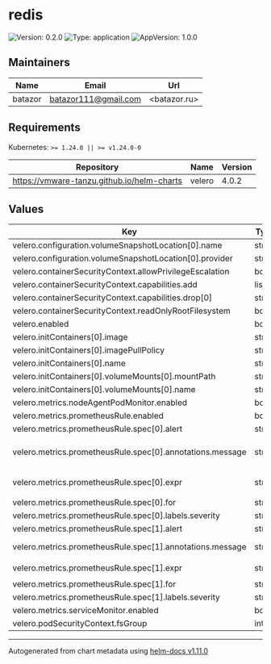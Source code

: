# redis

![Version: 0.2.0](https://img.shields.io/badge/Version-0.2.0-informational?style=flat-square) ![Type: application](https://img.shields.io/badge/Type-application-informational?style=flat-square) ![AppVersion: 1.0.0](https://img.shields.io/badge/AppVersion-1.0.0-informational?style=flat-square)

## Maintainers

| Name | Email | Url |
| ---- | ------ | --- |
| batazor | <batazor111@gmail.com> | <batazor.ru> |

## Requirements

Kubernetes: `>= 1.24.0 || >= v1.24.0-0`

| Repository | Name | Version |
|------------|------|---------|
| https://vmware-tanzu.github.io/helm-charts | velero | 4.0.2 |

## Values

| Key | Type | Default | Description |
|-----|------|---------|-------------|
| velero.configuration.volumeSnapshotLocation[0].name | string | `"default"` |  |
| velero.configuration.volumeSnapshotLocation[0].provider | string | `"aws"` |  |
| velero.containerSecurityContext.allowPrivilegeEscalation | bool | `false` |  |
| velero.containerSecurityContext.capabilities.add | list | `[]` |  |
| velero.containerSecurityContext.capabilities.drop[0] | string | `"ALL"` |  |
| velero.containerSecurityContext.readOnlyRootFilesystem | bool | `true` |  |
| velero.enabled | bool | `true` |  |
| velero.initContainers[0].image | string | `"velero/velero-plugin-for-csi:v0.5.0"` |  |
| velero.initContainers[0].imagePullPolicy | string | `"IfNotPresent"` |  |
| velero.initContainers[0].name | string | `"velero-plugin-for-csi"` |  |
| velero.initContainers[0].volumeMounts[0].mountPath | string | `"/target"` |  |
| velero.initContainers[0].volumeMounts[0].name | string | `"plugins"` |  |
| velero.metrics.nodeAgentPodMonitor.enabled | bool | `true` |  |
| velero.metrics.prometheusRule.enabled | bool | `true` |  |
| velero.metrics.prometheusRule.spec[0].alert | string | `"VeleroBackupPartialFailures"` |  |
| velero.metrics.prometheusRule.spec[0].annotations.message | string | `"Velero backup {{ $labels.schedule }} has {{ $value | humanizePercentage }} partialy failed backups."` |  |
| velero.metrics.prometheusRule.spec[0].expr | string | `"velero_backup_partial_failure_total{schedule!=\"\"} / velero_backup_attempt_total{schedule!=\"\"} > 0.25"` |  |
| velero.metrics.prometheusRule.spec[0].for | string | `"15m"` |  |
| velero.metrics.prometheusRule.spec[0].labels.severity | string | `"warning"` |  |
| velero.metrics.prometheusRule.spec[1].alert | string | `"VeleroBackupFailures"` |  |
| velero.metrics.prometheusRule.spec[1].annotations.message | string | `"Velero backup {{ $labels.schedule }} has {{ $value | humanizePercentage }} failed backups."` |  |
| velero.metrics.prometheusRule.spec[1].expr | string | `"velero_backup_failure_total{schedule!=\"\"} / velero_backup_attempt_total{schedule!=\"\"} > 0.25"` |  |
| velero.metrics.prometheusRule.spec[1].for | string | `"15m"` |  |
| velero.metrics.prometheusRule.spec[1].labels.severity | string | `"warning"` |  |
| velero.metrics.serviceMonitor.enabled | bool | `true` |  |
| velero.podSecurityContext.fsGroup | int | `1337` |  |

----------------------------------------------
Autogenerated from chart metadata using [helm-docs v1.11.0](https://github.com/norwoodj/helm-docs/releases/v1.11.0)
